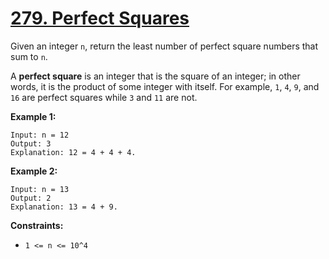 # [279. Perfect Squares](https://leetcode.com/problems/perfect-squares/description/?envType=daily-question&envId=2024-02-08)

Given an integer `n`, return the least number of perfect square numbers that sum to `n`.

A **perfect square**  is an integer that is the square of an integer; in other words, it is the product of some integer with itself. For example, `1`, `4`, `9`, and `16` are perfect squares while `3` and `11` are not.

**Example 1:** 

```
Input: n = 12
Output: 3
Explanation: 12 = 4 + 4 + 4.
```

**Example 2:** 

```
Input: n = 13
Output: 2
Explanation: 13 = 4 + 9.
```

**Constraints:** 

- `1 <= n <= 10^4`